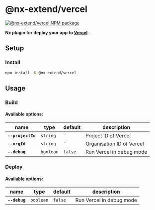 # @nx-extend/vercel

<a href="https://www.npmjs.com/package/@nx-extend/vercel" rel="nofollow">
  <img src="https://badgen.net/npm/v/@nx-extend/vercel" alt="@nx-extend/vercel NPM package">
</a>

**Nx plugin for deploy your app to [Vercel](https://vercel.com)**.

## Setup

### Install

```sh
npm install -D @nx-extend/vercel
```

## Usage

### Build

#### Available options:

| name              | type      | default | description               |
|-------------------|-----------|---------|---------------------------|
| **`--projectId`** | `string`  | ``      | Project ID of Vercel      |
| **`--orgId`**     | `string`  | ``      | Organisation ID of Vercel |
| **`--debug`**     | `boolean` | `false` | Run Vercel in debug mode  |

### Deploy

#### Available options:

| name          | type      | default | description              |
|---------------|-----------|---------|--------------------------|
| **`--debug`** | `boolean` | `false` | Run Vercel in debug mode |

